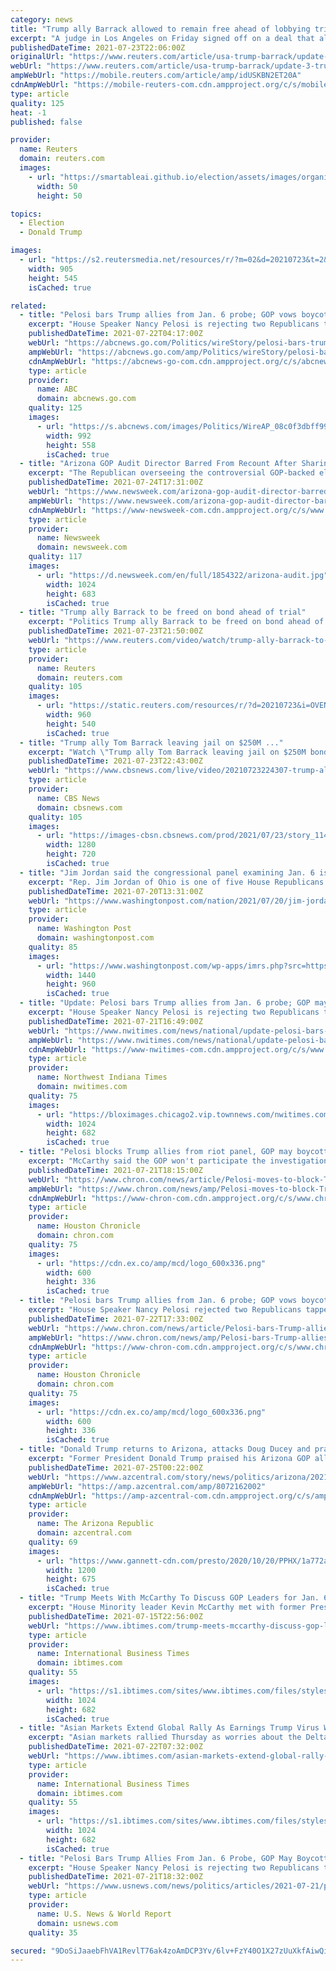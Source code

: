 ```yaml
---
category: news
title: "Trump ally Barrack allowed to remain free ahead of lobbying trial"
excerpt: "A judge in Los Angeles on Friday signed off on a deal that allows former U.S. President Donald Trump's billionaire ally Thomas Barrack to be released from custody while he awaits trial on charges of illegal lobbying on behalf of the United Arab Emirates."
publishedDateTime: 2021-07-23T22:06:00Z
originalUrl: "https://www.reuters.com/article/usa-trump-barrack/update-3-trump-ally-barrack-allowed-to-remain-free-ahead-of-lobbying-trial-idUSL1N2OZ1JV"
webUrl: "https://www.reuters.com/article/usa-trump-barrack/update-3-trump-ally-barrack-allowed-to-remain-free-ahead-of-lobbying-trial-idUSL1N2OZ1JV"
ampWebUrl: "https://mobile.reuters.com/article/amp/idUSKBN2ET20A"
cdnAmpWebUrl: "https://mobile-reuters-com.cdn.ampproject.org/c/s/mobile.reuters.com/article/amp/idUSKBN2ET20A"
type: article
quality: 125
heat: -1
published: false

provider:
  name: Reuters
  domain: reuters.com
  images:
    - url: "https://smartableai.github.io/election/assets/images/organizations/reuters.com-50x50.jpg"
      width: 50
      height: 50

topics:
  - Election
  - Donald Trump

images:
  - url: "https://s2.reutersmedia.net/resources/r/?m=02&d=20210723&t=2&i=1569801814&w=&fh=545px&fw=&ll=&pl=&sq=&r=LYNXMPEH6M18F"
    width: 905
    height: 545
    isCached: true

related:
  - title: "Pelosi bars Trump allies from Jan. 6 probe; GOP vows boycott"
    excerpt: "House Speaker Nancy Pelosi is rejecting two Republicans tapped by House GOP leader Kevin McCarthy to sit on a committee investigating the Jan. 6 Capitol insurrection"
    publishedDateTime: 2021-07-22T04:17:00Z
    webUrl: "https://abcnews.go.com/Politics/wireStory/pelosi-bars-trump-allies-jan-probe-gop-vows-78983176"
    ampWebUrl: "https://abcnews.go.com/amp/Politics/wireStory/pelosi-bars-trump-allies-jan-probe-gop-vows-78983176"
    cdnAmpWebUrl: "https://abcnews-go-com.cdn.ampproject.org/c/s/abcnews.go.com/amp/Politics/wireStory/pelosi-bars-trump-allies-jan-probe-gop-vows-78983176"
    type: article
    provider:
      name: ABC
      domain: abcnews.go.com
    quality: 125
    images:
      - url: "https://s.abcnews.com/images/Politics/WireAP_08c0f3dbff9944a7a4a9f9fb80897461_16x9_992.jpg"
        width: 992
        height: 558
        isCached: true
  - title: "Arizona GOP Audit Director Barred From Recount After Sharing Data Supporting Trump Loss"
    excerpt: "The Republican overseeing the controversial GOP-backed election audit in Arizona has reportedly been banned from entering the building where the recount process is ongoing, after he shared some data with experts that showed the results match the officially certified numbers in Maricopa County."
    publishedDateTime: 2021-07-24T17:31:00Z
    webUrl: "https://www.newsweek.com/arizona-gop-audit-director-barred-recount-after-sharing-data-supporting-trump-loss-1612791"
    ampWebUrl: "https://www.newsweek.com/arizona-gop-audit-director-barred-recount-after-sharing-data-supporting-trump-loss-1612791?amp=1"
    cdnAmpWebUrl: "https://www-newsweek-com.cdn.ampproject.org/c/s/www.newsweek.com/arizona-gop-audit-director-barred-recount-after-sharing-data-supporting-trump-loss-1612791?amp=1"
    type: article
    provider:
      name: Newsweek
      domain: newsweek.com
    quality: 117
    images:
      - url: "https://d.newsweek.com/en/full/1854322/arizona-audit.jpg"
        width: 1024
        height: 683
        isCached: true
  - title: "Trump ally Barrack to be freed on bond ahead of trial"
    excerpt: "Politics Trump ally Barrack to be freed on bond ahead of trial. Posted . A judge in Los Angeles on Friday signed off on a deal that allows former U.S. President Donald Trump's bil"
    publishedDateTime: 2021-07-23T21:50:00Z
    webUrl: "https://www.reuters.com/video/watch/trump-ally-barrack-to-be-freed-on-bond-a-idOVEN2H78F?chan=6g5ka85"
    type: article
    provider:
      name: Reuters
      domain: reuters.com
    quality: 105
    images:
      - url: "https://static.reuters.com/resources/r/?d=20210723&i=OVEN2H78F&r=OVEN2H78F&t=2"
        width: 960
        height: 540
        isCached: true
  - title: "Trump ally Tom Barrack leaving jail on $250M ..."
    excerpt: "Watch \"Trump ally Tom Barrack leaving jail on $250M bond\", a CBSN video on CBSNews.com. View more CBSN videos and watch CBSN, a live news stream featuring original CBS News reporting."
    publishedDateTime: 2021-07-23T22:43:00Z
    webUrl: "https://www.cbsnews.com/live/video/20210723224307-trump-ally-tom-barrack-leaving-jail-on-250m-bond/"
    type: article
    provider:
      name: CBS News
      domain: cbsnews.com
    quality: 105
    images:
      - url: "https://images-cbsn.cbsnews.com/prod/2021/07/23/story_11453416_1627080304.jpg"
        width: 1280
        height: 720
        isCached: true
  - title: "Jim Jordan said the congressional panel examining Jan. 6 is an attack on Trump. Now he may join the committee."
    excerpt: "Rep. Jim Jordan of Ohio is one of five House Republicans selected by Minority Leader Kevin McCarthy to serve on a committee to investigate the Capitol riot."
    publishedDateTime: 2021-07-20T13:31:00Z
    webUrl: "https://www.washingtonpost.com/nation/2021/07/20/jim-jordan-capitol-riot-committee/"
    type: article
    provider:
      name: Washington Post
      domain: washingtonpost.com
    quality: 85
    images:
      - url: "https://www.washingtonpost.com/wp-apps/imrs.php?src=https://arc-anglerfish-washpost-prod-washpost.s3.amazonaws.com/public/YSVBYGSCBYI6VGOHDX6UEQNC7Y.jpg&w=1440"
        width: 1440
        height: 960
        isCached: true
  - title: "Update: Pelosi bars Trump allies from Jan. 6 probe; GOP may boycott"
    excerpt: "House Speaker Nancy Pelosi is rejecting two Republicans tapped to sit on a committee investigating the Jan. 6 Capitol insurrection, citing the \"integrity\" of the probe."
    publishedDateTime: 2021-07-21T16:49:00Z
    webUrl: "https://www.nwitimes.com/news/national/update-pelosi-bars-trump-allies-from-jan-6-probe-gop-may-boycott/article_bdfc7391-1343-5a2c-8ca7-c8d05407ba54.html"
    ampWebUrl: "https://www.nwitimes.com/news/national/update-pelosi-bars-trump-allies-from-jan-6-probe-gop-may-boycott/article_bdfc7391-1343-5a2c-8ca7-c8d05407ba54.amp.html"
    cdnAmpWebUrl: "https://www-nwitimes-com.cdn.ampproject.org/c/s/www.nwitimes.com/news/national/update-pelosi-bars-trump-allies-from-jan-6-probe-gop-may-boycott/article_bdfc7391-1343-5a2c-8ca7-c8d05407ba54.amp.html"
    type: article
    provider:
      name: Northwest Indiana Times
      domain: nwitimes.com
    quality: 75
    images:
      - url: "https://bloximages.chicago2.vip.townnews.com/nwitimes.com/content/tncms/assets/v3/editorial/1/ca/1ca0d778-2aaa-52ec-81c3-98ddb7dd0e31/60f850607eeca.image.jpg?resize=1024%2C682"
        width: 1024
        height: 682
        isCached: true
  - title: "Pelosi blocks Trump allies from riot panel, GOP may boycott"
    excerpt: "McCarthy said the GOP won't participate the investigation if Democrats won't accept the members he appointed. IN TEXAS: Pelosi senior staffer gets 'breakthrough' COVID after meeting with Texas Dems Pelosi cited the “integrity” of the probe in refusing to accept the appointments of Indiana Rep."
    publishedDateTime: 2021-07-21T18:15:00Z
    webUrl: "https://www.chron.com/news/article/Pelosi-moves-to-block-Trump-allies-from-Jan-6-16329902.php"
    ampWebUrl: "https://www.chron.com/news/amp/Pelosi-moves-to-block-Trump-allies-from-Jan-6-16329902.php"
    cdnAmpWebUrl: "https://www-chron-com.cdn.ampproject.org/c/s/www.chron.com/news/amp/Pelosi-moves-to-block-Trump-allies-from-Jan-6-16329902.php"
    type: article
    provider:
      name: Houston Chronicle
      domain: chron.com
    quality: 75
    images:
      - url: "https://cdn.ex.co/amp/mcd/logo_600x336.png"
        width: 600
        height: 336
        isCached: true
  - title: "Pelosi bars Trump allies from Jan. 6 probe; GOP vows boycott"
    excerpt: "House Speaker Nancy Pelosi rejected two Republicans tapped by House GOP leader Kevin McCarthy to sit on a committee investigating the Jan. 6 Capitol insurrection, a decision the Republican denounced as “an egregious abuse of power."
    publishedDateTime: 2021-07-22T17:33:00Z
    webUrl: "https://www.chron.com/news/article/Pelosi-bars-Trump-allies-from-Jan-6-probe-GOP-16331367.php"
    ampWebUrl: "https://www.chron.com/news/amp/Pelosi-bars-Trump-allies-from-Jan-6-probe-GOP-16331367.php"
    cdnAmpWebUrl: "https://www-chron-com.cdn.ampproject.org/c/s/www.chron.com/news/amp/Pelosi-bars-Trump-allies-from-Jan-6-probe-GOP-16331367.php"
    type: article
    provider:
      name: Houston Chronicle
      domain: chron.com
    quality: 75
    images:
      - url: "https://cdn.ex.co/amp/mcd/logo_600x336.png"
        width: 600
        height: 336
        isCached: true
  - title: "Donald Trump returns to Arizona, attacks Doug Ducey and praises GOP state senators"
    excerpt: "Former President Donald Trump praised his Arizona GOP allies, attacked Republicans he sees as enemies and continued to falsely claim election fraud."
    publishedDateTime: 2021-07-25T00:22:00Z
    webUrl: "https://www.azcentral.com/story/news/politics/arizona/2021/07/24/trump-rally-phoenix-turning-point-action-gop-candidates/8072162002/"
    ampWebUrl: "https://amp.azcentral.com/amp/8072162002"
    cdnAmpWebUrl: "https://amp-azcentral-com.cdn.ampproject.org/c/s/amp.azcentral.com/amp/8072162002"
    type: article
    provider:
      name: The Arizona Republic
      domain: azcentral.com
    quality: 69
    images:
      - url: "https://www.gannett-cdn.com/presto/2020/10/20/PPHX/1a772ace-5af1-4055-bc74-8993c6de5a47-cent02-7ctzszl6fv71glfrohle_original.jpg?auto=webp&crop=3399,1912,x0,y0&format=pjpg&width=1200"
        width: 1200
        height: 675
        isCached: true
  - title: "Trump Meets With McCarthy To Discuss GOP Leaders for Jan. 6 Commission"
    excerpt: "House Minority leader Kevin McCarthy met with former President Donald Trump on Thursday to discuss potential Republican appointees to join a special congressional committee tasked with investigating the deadly Jan."
    publishedDateTime: 2021-07-15T22:56:00Z
    webUrl: "https://www.ibtimes.com/trump-meets-mccarthy-discuss-gop-leaders-jan-6-commission-3252788"
    type: article
    provider:
      name: International Business Times
      domain: ibtimes.com
    quality: 55
    images:
      - url: "https://s1.ibtimes.com/sites/www.ibtimes.com/files/styles/full/public/2021/07/15/239161261733cf24c2ddab.jpeg"
        width: 1024
        height: 682
        isCached: true
  - title: "Asian Markets Extend Global Rally As Earnings Trump Virus Worries"
    excerpt: "Asian markets rallied Thursday as worries about the Delta variant were overshadowed by more strong earnings reports that indicated companies were faring well as the global economy emerges from last year's pandemic-induced collapse."
    publishedDateTime: 2021-07-22T07:32:00Z
    webUrl: "https://www.ibtimes.com/asian-markets-extend-global-rally-earnings-trump-virus-worries-3257141"
    type: article
    provider:
      name: International Business Times
      domain: ibtimes.com
    quality: 55
    images:
      - url: "https://s1.ibtimes.com/sites/www.ibtimes.com/files/styles/full/public/2021/07/21/joe-biden-said-that-while-the-united-states.jpg"
        width: 1024
        height: 682
        isCached: true
  - title: "Pelosi Bars Trump Allies From Jan. 6 Probe, GOP May Boycott"
    excerpt: "House Speaker Nancy Pelosi is rejecting two Republicans tapped by House GOP Leader Kevin McCarthy to sit on a committee investigating the Jan. 6 Capitol insurrection."
    publishedDateTime: 2021-07-21T18:32:00Z
    webUrl: "https://www.usnews.com/news/politics/articles/2021-07-21/pelosi-moves-to-block-trump-allies-from-jan-6-committee"
    type: article
    provider:
      name: U.S. News & World Report
      domain: usnews.com
    quality: 35

secured: "9DoSiJaaebFhVA1RevlT76ak4zoAmDCP3Yv/6lv+FzY40O1X27zUuXkfAiwQij7zfLObswH9JJympY9LZGfFam8wJt4ehszlqTLKzaOxV473jwnBWnea9vGU7PCs+rbQBIT2oUctAZVy6R3ZEJjg8MR0jrsGWta/c8V2LjAa3jGHbT09EXuuISilr7bBpMsPJOgojIbsviChipPOks1pxghE2/vs8E8BRD0IukKefalXz3RwPx+kUb7zHHVOXI/hxmxQ0f+keoiGOVJ89f9du++K1xfHhFmVlu6GdodGvpVQjpsyT1GGgbE880kVsDVDtCUHJuwc/yVyNoaSHwAAmJtydtakHfMtcqF81IAtH80=;52pTbUQRhtAadUV5cnaLsg=="
---
```


